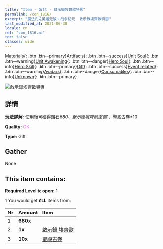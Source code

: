 ```yaml
---
title: "Item - Gift - 啟示錄埃齊歐特惠"
permalink: /con_1816/
excerpt: "魔法门之英雄无敌：战争纪元  啟示錄埃齊歐特惠"
last_modified_at: 2021-06-30
locale: cn
ref: "con_1816.md"
toc: false
classes: wide
---
```

 [Materials](/ItemsCN/){: .btn .btn--primary}[Artifacts](/ItemsCN/Artifacts/){: .btn .btn--success}[Unit Soul](/ItemsCN/UnitSoul/){: .btn .btn--warning}[Unit Awakening](/ItemsCN/UnitAwakening/){: .btn .btn--danger}[Hero Soul](/ItemsCN/HeroSoul/){: .btn .btn--info}[Hero Skill](/ItemsCN/HeroSkill/){: .btn .btn--primary}[Gift](/ItemsCN/Gift/){: .btn .btn--success}[Event related](/ItemsCN/Events/){: .btn .btn--warning}[Avatars](/ItemsCN/Avatars/){: .btn .btn--danger}[Consumables](/ItemsCN/Consumables/){: .btn .btn--info}[Unknown](/ItemsCN/Unknown/){: .btn .btn--primary}

 ![啟示錄埃齊歐特惠](/images/t/i_907438.png)

## 詳情
 **玩法詳解:** 使用後可獲得鑽石*680、啟示錄埃齊歐塗裝*1、聖殿古卷*10

 **Quality:** <span style="color: #DA70D6">OK</span>

 **Type:** Gift

## Gather

  None

## This item contains:

 **Required Level to open:** 1

 1 You would get **ALL** items  from:

  | Nr | Amount |     Item    |
  |:---|:-------|:------------|
  | 1 |  **680x** | <i class="fas fa-gem"/> |  | 
  | 2 |  **1x** | [啟示錄 埃齊歐](/cn/Items/con_1081/) |  | 
  | 3 |  **10x** | [聖殿古卷](/cn/Items/con_697/) |  | 

